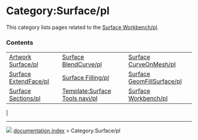 # Category:Surface/pl
This category lists pages related to the [Surface Workbench/pl](Surface_Workbench/pl.md).

### Contents

|     |     |     |
| --- | --- | --- |
| [Artwork Surface/pl](Artwork_Surface/pl.md) | [Surface BlendCurve/pl](Surface_BlendCurve/pl.md) | [Surface CurveOnMesh/pl](Surface_CurveOnMesh/pl.md) |
| [Surface ExtendFace/pl](Surface_ExtendFace/pl.md) | [Surface Filling/pl](Surface_Filling/pl.md) | [Surface GeomFillSurface/pl](Surface_GeomFillSurface/pl.md) |
| [Surface Sections/pl](Surface_Sections/pl.md) | [Template:Surface Tools navi/pl](Template_Surface_Tools_navi/pl.md) | [Surface Workbench/pl](Surface_Workbench/pl.md) |
|



---
![](images/Right_arrow.png) [documentation index](../README.md) > Category:Surface/pl
